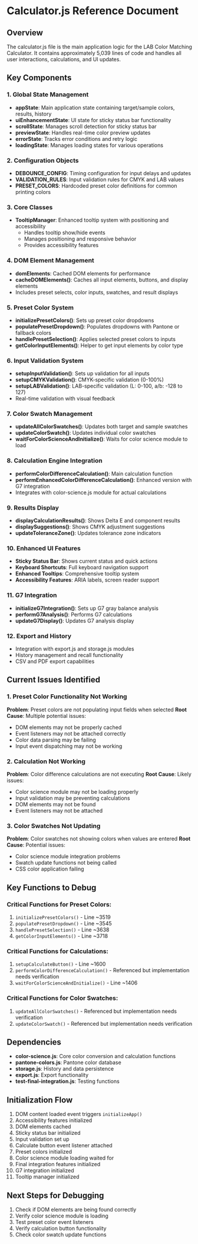 # Calculator.js Reference Document

## Overview
The calculator.js file is the main application logic for the LAB Color Matching Calculator. It contains approximately 5,039 lines of code and handles all user interactions, calculations, and UI updates.

## Key Components

### 1. Global State Management
- **appState**: Main application state containing target/sample colors, results, history
- **uiEnhancementState**: UI state for sticky status bar functionality
- **scrollState**: Manages scroll detection for sticky status bar
- **previewState**: Handles real-time color preview updates
- **errorState**: Tracks error conditions and retry logic
- **loadingState**: Manages loading states for various operations

### 2. Configuration Objects
- **DEBOUNCE_CONFIG**: Timing configuration for input delays and updates
- **VALIDATION_RULES**: Input validation rules for CMYK and LAB values
- **PRESET_COLORS**: Hardcoded preset color definitions for common printing colors

### 3. Core Classes
- **TooltipManager**: Enhanced tooltip system with positioning and accessibility
  - Handles tooltip show/hide events
  - Manages positioning and responsive behavior
  - Provides accessibility features

### 4. DOM Element Management
- **domElements**: Cached DOM elements for performance
- **cacheDOMElements()**: Caches all input elements, buttons, and display elements
- Includes preset selects, color inputs, swatches, and result displays

### 5. Preset Color System
- **initializePresetColors()**: Sets up preset color dropdowns
- **populatePresetDropdown()**: Populates dropdowns with Pantone or fallback colors
- **handlePresetSelection()**: Applies selected preset colors to inputs
- **getColorInputElements()**: Helper to get input elements by color type

### 6. Input Validation System
- **setupInputValidation()**: Sets up validation for all inputs
- **setupCMYKValidation()**: CMYK-specific validation (0-100%)
- **setupLABValidation()**: LAB-specific validation (L: 0-100, a/b: -128 to 127)
- Real-time validation with visual feedback

### 7. Color Swatch Management
- **updateAllColorSwatches()**: Updates both target and sample swatches
- **updateColorSwatch()**: Updates individual color swatches
- **waitForColorScienceAndInitialize()**: Waits for color science module to load

### 8. Calculation Engine Integration
- **performColorDifferenceCalculation()**: Main calculation function
- **performEnhancedColorDifferenceCalculation()**: Enhanced version with G7 integration
- Integrates with color-science.js module for actual calculations

### 9. Results Display
- **displayCalculationResults()**: Shows Delta E and component results
- **displaySuggestions()**: Shows CMYK adjustment suggestions
- **updateToleranceZone()**: Updates tolerance zone indicators

### 10. Enhanced UI Features
- **Sticky Status Bar**: Shows current status and quick actions
- **Keyboard Shortcuts**: Full keyboard navigation support
- **Enhanced Tooltips**: Comprehensive tooltip system
- **Accessibility Features**: ARIA labels, screen reader support

### 11. G7 Integration
- **initializeG7Integration()**: Sets up G7 gray balance analysis
- **performG7Analysis()**: Performs G7 calculations
- **updateG7Display()**: Updates G7 analysis display

### 12. Export and History
- Integration with export.js and storage.js modules
- History management and recall functionality
- CSV and PDF export capabilities

## Current Issues Identified

### 1. Preset Color Functionality Not Working
**Problem**: Preset colors are not populating input fields when selected
**Root Cause**: Multiple potential issues:
- DOM elements may not be properly cached
- Event listeners may not be attached correctly
- Color data parsing may be failing
- Input event dispatching may not be working

### 2. Calculation Not Working
**Problem**: Color difference calculations are not executing
**Root Cause**: Likely issues:
- Color science module may not be loading properly
- Input validation may be preventing calculations
- DOM elements may not be found
- Event listeners may not be attached

### 3. Color Swatches Not Updating
**Problem**: Color swatches not showing colors when values are entered
**Root Cause**: Potential issues:
- Color science module integration problems
- Swatch update functions not being called
- CSS color application failing

## Key Functions to Debug

### Critical Functions for Preset Colors:
1. `initializePresetColors()` - Line ~3519
2. `populatePresetDropdown()` - Line ~3545
3. `handlePresetSelection()` - Line ~3638
4. `getColorInputElements()` - Line ~3718

### Critical Functions for Calculations:
1. `setupCalculateButton()` - Line ~1600
2. `performColorDifferenceCalculation()` - Referenced but implementation needs verification
3. `waitForColorScienceAndInitialize()` - Line ~1406

### Critical Functions for Color Swatches:
1. `updateAllColorSwatches()` - Referenced but implementation needs verification
2. `updateColorSwatch()` - Referenced but implementation needs verification

## Dependencies
- **color-science.js**: Core color conversion and calculation functions
- **pantone-colors.js**: Pantone color database
- **storage.js**: History and data persistence
- **export.js**: Export functionality
- **test-final-integration.js**: Testing functions

## Initialization Flow
1. DOM content loaded event triggers `initializeApp()`
2. Accessibility features initialized
3. DOM elements cached
4. Sticky status bar initialized
5. Input validation set up
6. Calculate button event listener attached
7. Preset colors initialized
8. Color science module loading waited for
9. Final integration features initialized
10. G7 integration initialized
11. Tooltip manager initialized

## Next Steps for Debugging
1. Check if DOM elements are being found correctly
2. Verify color science module is loading
3. Test preset color event listeners
4. Verify calculation button functionality
5. Check color swatch update functions